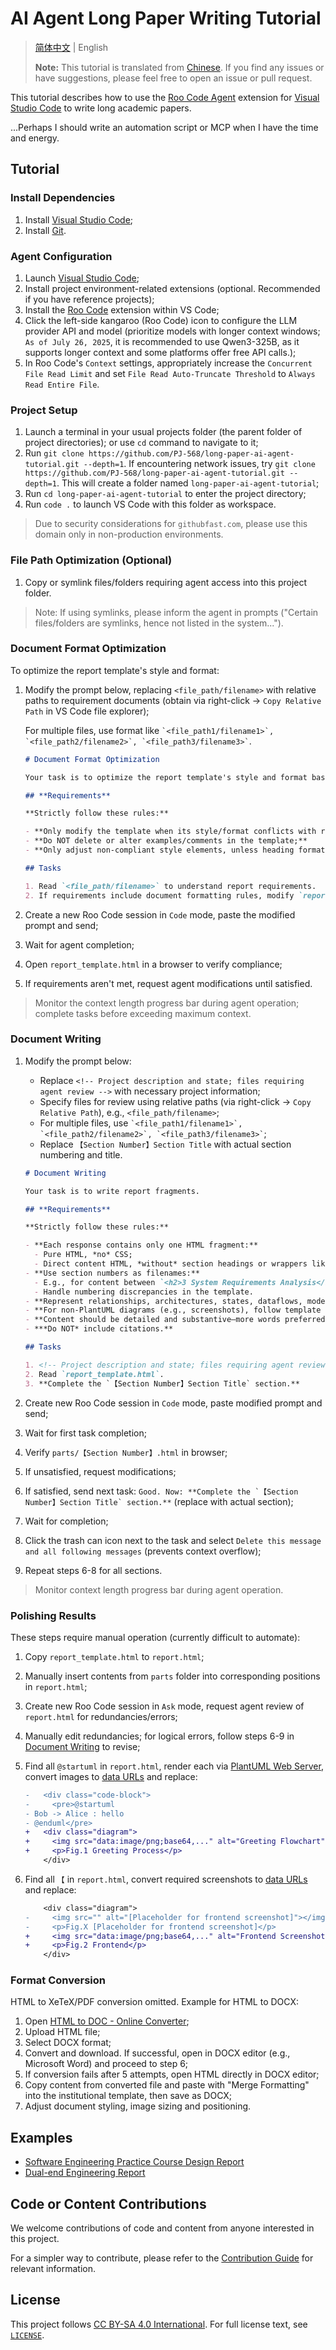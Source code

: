 # AI Agent Long Paper Writing Tutorial

> [简体中文](README.md) | English
>
> **Note:** This tutorial is translated from [Chinese](README.md). If you find any issues or have suggestions, please feel free to open an issue or pull request.

This tutorial describes how to use the [Roo Code Agent](https://roocode.com) extension for [Visual Studio Code](https://code.visualstudio.com/Download) to write long academic papers.

...Perhaps I should write an automation script or MCP when I have the time and energy.

## Tutorial

### Install Dependencies

1. Install [Visual Studio Code](https://code.visualstudio.com/Download);
2. Install [Git](https://git-scm.com/downloads).

### Agent Configuration

1. Launch [Visual Studio Code](https://code.visualstudio.com/Download);
2. Install project environment-related extensions (optional. Recommended if you have reference projects);
3. Install the [Roo Code](https://roocode.com) extension within VS Code;
4. Click the left-side kangaroo (Roo Code) icon to configure the LLM provider API and model (prioritize models with longer context windows; `As of July 26, 2025`, it is recommended to use Qwen3-325B, as it supports longer context and some platforms offer free API calls.);
5. In Roo Code's `Context` settings, appropriately increase the `Concurrent File Read Limit` and set `File Read Auto-Truncate Threshold` to `Always Read Entire File`.

### Project Setup

1. Launch a terminal in your usual projects folder (the parent folder of project directories); or use `cd` command to navigate to it;
2. Run `git clone https://github.com/PJ-568/long-paper-ai-agent-tutorial.git --depth=1`. If encountering network issues, try `git clone https://github.com/PJ-568/long-paper-ai-agent-tutorial.git --depth=1`. This will create a folder named `long-paper-ai-agent-tutorial`;
3. Run `cd long-paper-ai-agent-tutorial` to enter the project directory;
4. Run `code .` to launch VS Code with this folder as workspace.

> Due to security considerations for `githubfast.com`, please use this domain only in non-production environments.

### File Path Optimization (Optional)

1. Copy or symlink files/folders requiring agent access into this project folder.

> Note: If using symlinks, please inform the agent in prompts ("Certain files/folders are symlinks, hence not listed in the system...").

### Document Format Optimization

To optimize the report template's style and format:

1. Modify the prompt below, replacing `<file_path/filename>` with relative paths to requirement documents (obtain via right-click → `Copy Relative Path` in VS Code file explorer);

   For multiple files, use format like `` `<file_path1/filename1>`, `<file_path2/filename2>`, `<file_path3/filename3>` ``.

   ```markdown
   # Document Format Optimization
   
   Your task is to optimize the report template's style and format based on obtained requirements.
   
   ## **Requirements**
   
   **Strictly follow these rules:**
   
   - **Only modify the template when its style/format conflicts with requirements;**
   - **Do NOT delete or alter examples/comments in the template;**
   - **Only adjust non-compliant style elements, unless heading formats severely violate requirements.**
   
   ## Tasks
   
   1. Read `<file_path/filename>` to understand report requirements.
   2. If requirements include document formatting rules, modify `report_template.html` accordingly.
   ```

2. Create a new Roo Code session in `Code` mode, paste the modified prompt and send;
3. Wait for agent completion;
4. Open `report_template.html` in a browser to verify compliance;
5. If requirements aren't met, request agent modifications until satisfied.

> Monitor the context length progress bar during agent operation; complete tasks before exceeding maximum context.

### Document Writing

1. Modify the prompt below:
   - Replace `<!-- Project description and state; files requiring agent review -->` with necessary project information;
   - Specify files for review using relative paths (via right-click → `Copy Relative Path`), e.g., `<file_path/filename>`;
   - For multiple files, use `` `<file_path1/filename1>`, `<file_path2/filename2>`, `<file_path3/filename3>` ``;
   - Replace `【Section Number】Section Title` with actual section numbering and title.

   ```markdown
   # Document Writing
   
   Your task is to write report fragments.
   
   ## **Requirements**
   
   **Strictly follow these rules:**
   
   - **Each response contains only one HTML fragment:**
     - Pure HTML, *no* CSS;
     - Direct content HTML, *without* section headings or wrappers like `<div class="content"></div>`.
   - **Use section numbers as filenames:**
     - E.g., for content between `<h2>3 System Requirements Analysis</h2>` and `<h3>3.1 Business Process Analysis</h3>`, write to `.\parts\3.html` (filenames use section numbers: `3.3.html`, `3.3.1.html`, etc.);
     - Handle numbering discrepancies in the template.
   - **Represent relationships, architectures, states, dataflows, models, processes, etc., using PlantUML code blocks;**
   - **For non-PlantUML diagrams (e.g., screenshots), follow template examples and write `[Placeholder for ... diagram]` for manual insertion later;**
   - **Content should be detailed and substantive—more words preferred;**
   - ***Do NOT* include citations.**
   
   ## Tasks
   
   1. <!-- Project description and state; files requiring agent review -->
   2. Read `report_template.html`.
   3. **Complete the `【Section Number】Section Title` section.**
   ```

2. Create new Roo Code session in `Code` mode, paste modified prompt and send;
3. Wait for first task completion;
4. Verify `parts/【Section Number】.html` in browser;
5. If unsatisfied, request modifications;
6. If satisfied, send next task: ``Good. Now: **Complete the `【Section Number】Section Title` section.**`` (replace with actual section);
7. Wait for completion;
8. Click the trash can icon next to the task and select `Delete this message and all following messages` (prevents context overflow);
9. Repeat steps 6-8 for all sections.

> Monitor context length progress bar during agent operation.

### Polishing Results

These steps require manual operation (currently difficult to automate):

1. Copy `report_template.html` to `report.html`;
2. Manually insert contents from `parts` folder into corresponding positions in `report.html`;
3. Create new Roo Code session in `Ask` mode, request agent review of `report.html` for redundancies/errors;
4. Manually edit redundancies; for logical errors, follow steps 6-9 in [Document Writing](#document-writing) to revise;
5. Find all `@startuml` in `report.html`, render each via [PlantUML Web Server](https://www.plantuml.com/plantuml/uml), convert images to [data URLs](https://www.lmstfy.icu/Bing/?q=aW1hZ2UgdG8gZGF0YSB1cmwgb25saW5l) and replace:

   ```diff
   -   <div class="code-block">
   -     <pre>@startuml
   - Bob -> Alice : hello
   - @enduml</pre>
   +   <div class="diagram">
   +     <img src="data:image/png;base64,..." alt="Greeting Flowchart"></img>
   +     <p>Fig.1 Greeting Process</p>
       </div>
   ```

6. Find all `【` in `report.html`, convert required screenshots to [data URLs](https://www.lmstfy.icu/Bing/?q=aW1hZ2UgdG8gZGF0YSB1cmwgb25saW5l) and replace:

   ```diff
       <div class="diagram">
   -     <img src="" alt="[Placeholder for frontend screenshot]"></img>
   -     <p>Fig.X [Placeholder for frontend screenshot]</p>
   +     <img src="data:image/png;base64,..." alt="Frontend Screenshot"></img>
   +     <p>Fig.2 Frontend</p>
       </div>
   ```

### Format Conversion

HTML to XeTeX/PDF conversion omitted. Example for HTML to DOCX:

1. Open [HTML to DOC - Online Converter](https://www.aconvert.com/cn/document/html-to-doc);
2. Upload HTML file;
3. Select DOCX format;
4. Convert and download. If successful, open in DOCX editor (e.g., Microsoft Word) and proceed to step 6;
5. If conversion fails after 5 attempts, open HTML directly in DOCX editor;
6. Copy content from converted file and paste with "Merge Formatting" into the institutional template, then save as DOCX;
7. Adjust document styling, image sizing and positioning.

## Examples

- [Software Engineering Practice Course Design Report](无需智能体阅读的参考/《软件工程实训》课程设计实验报告书.html)
- [Dual-end Engineering Report](无需智能体阅读的参考/双端工程实验报告.html)

## Code or Content Contributions

We welcome contributions of code and content from anyone interested in this project.

For a simpler way to contribute, please refer to the [Contribution Guide](CONTRIBUTING.md) for relevant information.

## License

This project follows [CC BY-SA 4.0 International](https://creativecommons.org/licenses/by-sa/4.0/). For full license text, see [`LICENSE`](LICENSE).
